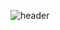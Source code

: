 ![header](https://capsule-render.vercel.app/api?type=wave&color=#2ECCFA&height=300&section=header&text=SiwooJang%20Github&fontSize=90)

